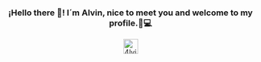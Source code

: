 <p align="center" width="300">
   
   <h3 align="center">¡Hello there 👋! I´m Alvin, nice to meet you and welcome to my profile.👨💻</h3>
</p>


<p align="center">
   
  


  </a>
  <a href="https://instagram.com/4lvin" target="black">
    <img align="center" src="https://cdn.jsdelivr.net/npm/simple-icons@3.0.1/icons/instagram.svg" alt="4lvin" height="30px" width="29px" />
  </a>

